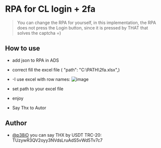 # RPA for CL login + 2fa

> You can change the RPA for yourself, in this implementation, the RPA does not press the Login button, since it is pressed by THAT that solves the captcha =)

## How to use
- add json to RPA in ADS
- correct fill the excel file (  "path": "C:\\PATH\\2fa.xlsx",) 
- -I use excel with row names: 
![image](https://github.com/p3810cyber/rpa_login_2fa/assets/91782946/1cecf90c-2e6e-4f51-bfa9-1d235227a02e)

- set path to your excel file
- enjoy
- Say Thx to Autor


## Author

- [@p38iO](https://t.me/p38iO) you can say THX by USDT TRC-20: TUzywR3QV2oyy3NVdsLruAdS5vWd5Tv7c7


